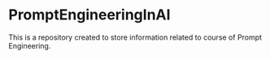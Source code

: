 # PromptEngineeringInAI
This is a repository created to store information related to course of Prompt Engineering.
